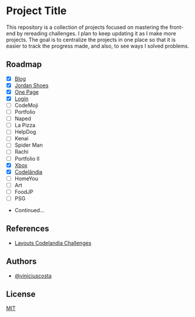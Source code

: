 # Project Title

This repository is a collection of projects focused on mastering the front-end by rereading challenges. I plan to keep updating it as I make more projects. The goal is to centralize the projects in one place so that it is easier to track the progress made, and also, to see ways I solved problems.


## Roadmap

- [x] [Blog](https://github.com/Jolonte/desafio1-blog)
- [x] [Jordan Shoes](https://github.com/Jolonte/desafio2-jordanShoes)
- [x] [One Page](https://github.com/Jolonte/desafio3-onePage)
- [x] [Login](https://github.com/Jolonte/desafio4-login)
- [ ] CodeMoji
- [ ] Portfolio
- [ ] Naped
- [ ] La Pizza
- [ ] HelpDog
- [ ] Kenai
- [ ] Spider Man
- [ ] Rachi
- [ ] Portfolio II
- [X] [Xbox](https://github.com/Jolonte/desafio21-xbox)
- [X] [Codelândia](https://github.com/Jolonte/desafio22-codelandia)
- [ ] HomeYou
- [ ] Art
- [ ] FoodJP
- [ ] PSG
- Continued... 
## References

 - [Layouts Codelandia Challenges](https://www.figma.com/file/Yb9IBH56g7T1hdIyZ3BMNO/Desafios---Codel%C3%A2ndia?node-id=39316%3A686)
 

## Authors

- [@viniciuscosta](https://www.github.com/jolonte)


## License

[MIT](https://choosealicense.com/licenses/mit/)
